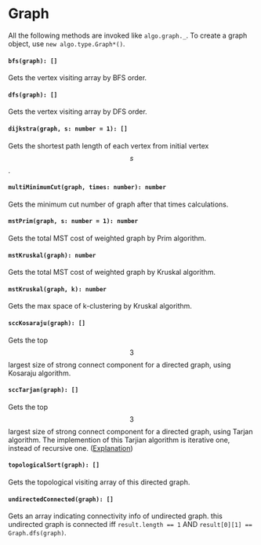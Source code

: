 <a name="graph"></a>
# Graph

All the following methods are invoked like `algo.graph._`. 
To create a graph object, use `new algo.type.Graph*()`.

#### `bfs(graph): []`
Gets the vertex visiting array by BFS order.
#### `dfs(graph): []`
Gets the vertex visiting array by DFS order.
#### `dijkstra(graph, s: number = 1): []`
Gets the shortest path length of each vertex from initial vertex $$s$$.
#### `multiMinimumCut(graph, times: number): number`
Gets the minimum cut number of graph after that times calculations.
#### `mstPrim(graph, s: number = 1): number`
Gets the total MST cost of weighted graph by Prim algorithm.
#### `mstKruskal(graph): number`
Gets the total MST cost of weighted graph by Kruskal algorithm.
#### `mstKruskal(graph, k): number`
Gets the max space of k-clustering by Kruskal algorithm.
#### `sccKosaraju(graph): []`
Gets the top $$3$$ largest size of strong connect component for a directed graph, using Kosaraju algorithm.
#### `sccTarjan(graph): []`
Gets the top $$3$$ largest size of strong connect component for a directed graph, using Tarjan algorithm. 
The implemention of this Tarjian algorithm is iterative one, instead of recursive one.
([Explanation](http://scotv.github.io/algo/2013/11/10/how-to-write-iterative-tarjan-scc-algorithm-part-zero/#pi))
#### `topologicalSort(graph): []`
Gets the topological visiting array of this directed graph.
#### `undirectedConnected(graph): []`
Gets an array indicating connectivity info of undirected graph. this undirected graph is connected
iff  `result.length == 1` AND `result[0][1] == Graph.dfs(graph)`.

<!--[Back to top](#graph)-->
